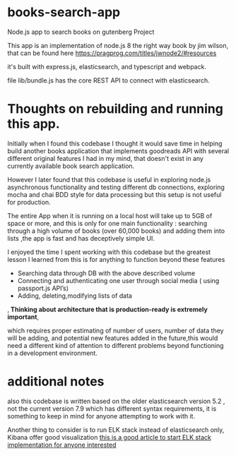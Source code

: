 # books-search-app
Node.js app to search books on gutenberg Project

This app is an implementation of node.js 8 the right way book by jim wilson, that can be found here https://pragprog.com/titles/jwnode2/#resources

it's built with express.js, elasticsearch, and typescript and webpack.


file lib/bundle.js has the core REST API to connect with elasticsearch.

# Thoughts on rebuilding and running this app.


Initially when I found this codebase I thought it would save time in helping build another books application that implements goodreads API with several different original  features I had in my mind, that doesn't exist in any currently available book search application. 

However I later found that this codebase is useful in exploring node.js asynchronous functionality and testing different db connections, exploring mocha and chai BDD style for data processing but  this setup is not useful for production.

The entire App when it is running on a local host will take up to 5GB of space or more, and this is only for one main functionality : searching through a high volume of books (over 60,000 books) and adding them into lists ,the app is fast and has deceptively simple UI.


I enjoyed the time I spent working with this codebase but the greatest lesson I learned from this is for anything to function beyond these features 
<ul>
<li>Searching data through DB with the above described volume </li>
  <li>Connecting and authenticating one user through social media ( using passport.js API’s)</li>
  <li>Adding, deleting,modifying lists of data</li>
  </ul>
,<b> Thinking about architecture that is production-ready is extremely important</b>,
<p>which requires proper estimating of number of users, number of data they will be adding, and potential new features added in the future,this would need a different kind of attention to different problems beyond functioning in a development environment.</p>

# additional notes 
also this codebase is written based on the older elasticsearch version 5.2 , not the current version 7.9 which has different syntax requirements, it is something to keep in mind for anyone attempting to work with it. 

Another thing to consider is to run ELK stack instead of elasticsearch only, Kibana offer good visualization <a href="https://www.digitalocean.com/community/tutorials/how-to-install-elasticsearch-logstash-and-kibana-elk-stack-on-ubuntu-14-04">  this is a good article to start ELK stack implementation for anyone interested</a>


